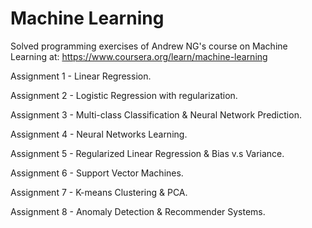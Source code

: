 # Machine Learning 
Solved programming exercises of Andrew NG's course on Machine Learning at: https://www.coursera.org/learn/machine-learning

Assignment 1 - Linear Regression. 

Assignment 2 - Logistic Regression with regularization. 

Assignment 3 - Multi-class Classification & Neural Network Prediction.

Assignment 4 - Neural Networks Learning.

Assignment 5 - Regularized Linear Regression & Bias v.s Variance.

Assignment 6 - Support Vector Machines.

Assignment 7 - K-means Clustering & PCA.

Assignment 8 - Anomaly Detection & Recommender Systems.
